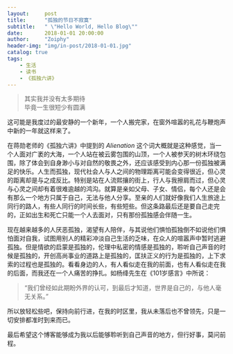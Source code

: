 ```yaml
---
layout:     post
title:      "孤独的节日不寂寞"
subtitle:   " \"Hello World, Hello Blog\""
date:       2018-01-01 20:00:00
author:     "Zoiphy"
header-img: "img/in-post/2018-01-01.jpg"
catalog: true
tags:
    - 生活
    - 读书
    - 《孤独六讲》
---
```


> 其实我并没有太多期待 <br>毕竟一生很短少有圆满

这可能是我度过的最安静的一个新年，一个人搬完家，在窗外喧嚣的礼花与鞭炮声中新的一年就这样来了。

在蒋勋老师的《孤独六讲》中提到的 *Alienation* 这个词大概就是这种感觉，当一个人面对广袤的大海，一个人站在被云雾包围的山顶，一个人被参天的树木环绕包围，除了体会到自身渺小与对自然的敬畏之外，还应该感受到内心那一份孤独被满足的快乐。人生而孤独，现代社会人与人之间的物理距离可能会变得很近，但心灵的距离却是与之成反比。特别是站在人流熙攘的街上，行人与我擦肩而过，但心灵与心灵之间却有着很难逾越的鸿沟。就算是亲如父母、子女、情侣，每个人还是会有那么一个地方只属于自己，无法与他人分享。至亲的人们就好像我们人生旅途上同行的路人，有些人同行的时间长些，有些短些。但这条路最后还是要自己走完的，正如出生和死亡只能一个人去面对，只有那份孤独感会伴随一生。

现在越来越多的人厌恶孤独，渴望有人陪伴，与其说他们惧怕孤独倒不如说他们惧怕面对自我，试图用别人的精彩冲淡自己生活的乏味，在众人的喧嚣声中暂时逃避孤独。但是情欲的启蒙是孤独的，伦理中私密的情感是孤独的，聆听自己声音的时候是孤独的，开创高尚事业的道路上是孤独的，匡扶正义的行为是孤独的，上下求索的过程也是孤独的。看看身边的人，有人看似走在我的前面，也有人看似走在我的后面，而我还在一个人痛苦的挣扎。如杨绛先生在《101岁感言》中所说：

>“我们曾经如此期盼外界的认可，到最后才知道，世界是自己的，与他人毫无关系。”

所以放轻松些吧，保持向前行进，在我的时区里，我从未落后也不曾领先，只是一切安排都准时到来而已。

最后希望这个博客能够成为我以后能够聆听到自己声音的地方，但行好事，莫问前程。


